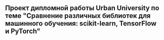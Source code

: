 ## Проект дипломной работы Urban University по теме "Сравнение различных библиотек для машинного обучения: scikit-learn, TensorFlow и PyTorch"
